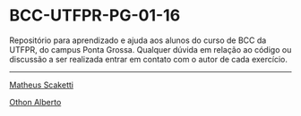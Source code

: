 # BCC-UTFPR-PG-01-16

Repositório para aprendizado e ajuda aos alunos do curso de BCC da UTFPR, do campus Ponta Grossa.
Qualquer dúvida em relação ao código ou discussão a ser realizada entrar em contato com o autor de cada exercício.

---

[Matheus Scaketti](https://github.com/scaketti)

[Othon Alberto](https://github.com/othonalberto)


